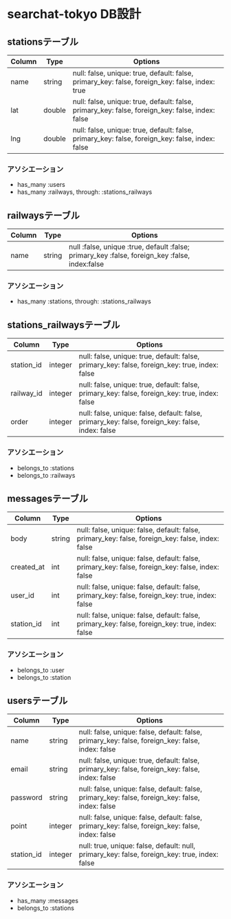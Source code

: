 # searchat-tokyo DB設計

## stationsテーブル
|Column|Type|Options|
|------|----|-------|
|name|string|null: false, unique: true, default: false, primary_key: false, foreign_key: false, index: true|
|lat|double|null: false, unique: true, default: false, primary_key: false, foreign_key: false, index: false|
|lng|double|null: false, unique: true, default: false, primary_key: false, foreign_key: false, index: false|
### アソシエーション
- has_many :users
- has_many :railways, through: :stations_railways

## railwaysテーブル
|Column|Type|Options|
|------|----|-------|
|name|string|null :false, unique :true, default :false; primary_key :false, foreign_key :false, index:false|
### アソシエーション
- has_many :stations, through: :stations_railways

## stations_railwaysテーブル
|Column|Type|Options|
|------|----|-------|
|station_id|integer|null: false, unique: true, default: false, primary_key: false, foreign_key: true, index: false|
|railway_id|integer|null: false, unique: true, default: false, primary_key: false, foreign_key: true, index: false|
|order|integer|null: false, unique: false, default: false, primary_key: false, foreign_key: false, index: false|
### アソシエーション
- belongs_to :stations
- belongs_to :railways

## messagesテーブル
|Column|Type|Options|
|------|----|-------|
|body|string|null: false, unique: false, default: false, primary_key: false, foreign_key: false, index: false|
|created_at|int|null: false, unique: false, default: false, primary_key: false, foreign_key: false, index: false|
|user_id|int|null: false, unique: false, default: false, primary_key: false, foreign_key: true, index: false|
|station_id|int|null: false, unique: false, default: false, primary_key: false, foreign_key: true, index: false|
### アソシエーション
- belongs_to :user
- belongs_to :station

## usersテーブル
|Column|Type|Options|
|------|----|-------|
|name|string|null: false, unique: false, default: false, primary_key: false, foreign_key: false, index: false|
|email|string|null: false, unique: true, default: false, primary_key: false, foreign_key: false, index: false|
|password|string|null: false, unique: false, default: false, primary_key: false, foreign_key: false, index: false|
|point|integer|null: false, unique: false, default: false, primary_key: false, foreign_key: false, index: false|
|station_id|integer|null: true, unique: false, default: null, primary_key: false, foreign_key: true, index: false|
### アソシエーション
- has_many :messages
- belongs_to :stations